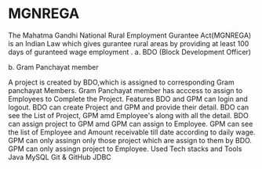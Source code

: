 # MGNREGA
The Mahatma Gandhi National Rural Employment Gurantee Act(MGNREGA) is an Indian Law which gives gurantee rural areas by providing at least 100 days of guranteed wage employment .
a. BDO (Block Development Officer)

b. Gram Panchayat member

A project is created by BDO,which is assigned to corresponding Gram panchayat Members. Gram Panchayat member has acccess to assign to Employees to Complete the Project.
Features
BDO and GPM can login and logout.
BDO can create Project and GPM and provide their detail.
BDO can see the List of Project, GPM amd Employee's along with all the detail.
BDO can assign project to GPM amd GPM can assign to Employee.
GPM can see the list of Employee and Amount receivable till date according to daily wage.
GPM can only assingn only those project which are assign to them by BDO.
GPM can only assingn project to Employee.
Used Tech stacks and Tools
Java
MySQL
Git & GitHub
JDBC
